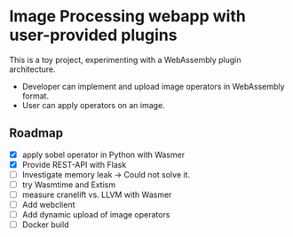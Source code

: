 # Image Processing webapp with user-provided plugins

This is a toy project, experimenting with a WebAssembly plugin architecture.
* Developer can implement and upload image operators in WebAssembly format.
* User can apply operators on an image.

## Roadmap
- [x] apply sobel operator in Python with Wasmer
- [x] Provide REST-API with Flask
- [ ] Investigate memory leak -> Could not solve it.
- [ ] try Wasmtime and Extism
- [ ] measure cranelift vs. LLVM with Wasmer
- [ ] Add webclient
- [ ] Add dynamic upload of image operators
- [ ] Docker build